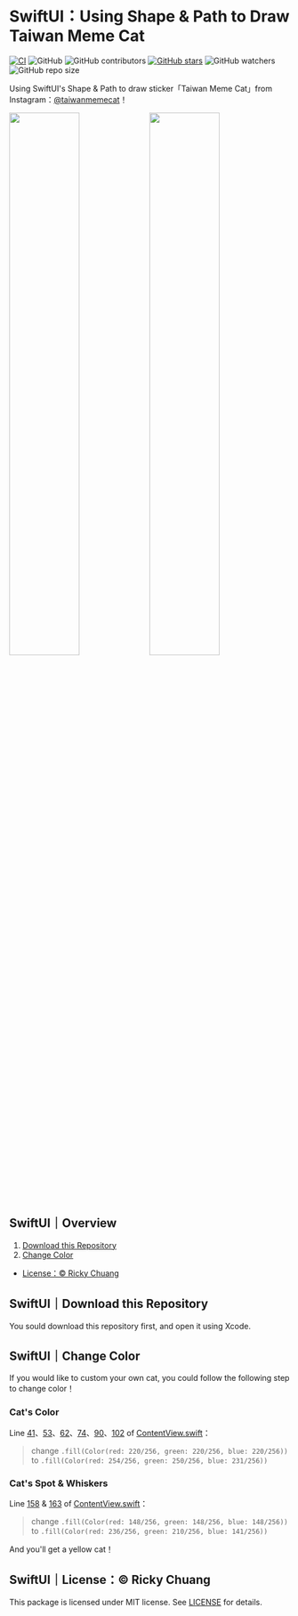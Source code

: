 # SwiftUI：Using Shape & Path to Draw Taiwan Meme Cat

[![CI](https://github.com/5j54d93/SwiftUI-Taiwanmemecat/actions/workflows/blank.yml/badge.svg)](https://github.com/5j54d93/SwiftUI-Taiwanmemecat/actions/workflows/blank.yml)
![GitHub](https://img.shields.io/github/license/5j54d93/SwiftUI-Taiwanmemecat)
![GitHub contributors](https://img.shields.io/github/contributors/5j54d93/SwiftUI-Taiwanmemecat)
[![GitHub stars](https://img.shields.io/github/stars/5j54d93/SwiftUI-Taiwanmemecat)](https://github.com/5j54d93/SwiftUI-Taiwanmemecat/stargazers)
![GitHub watchers](https://img.shields.io/github/watchers/5j54d93/SwiftUI-Taiwanmemecat)
![GitHub repo size](https://img.shields.io/github/repo-size/5j54d93/SwiftUI-Taiwanmemecat)

Using SwiftUI's Shape & Path to draw sticker「Taiwan Meme Cat」from Instagram：[@taiwanmemecat](https://www.instagram.com/taiwanmemecat)！

<img src="https://github.com/5j54d93/SwiftUI-Taiwanmemecat/blob/main/Photo/taiwanmemecat：Origin.png" width='50%' height='50%'/><img src="https://github.com/5j54d93/SwiftUI-Taiwanmemecat/blob/main/Photo/taiwanmemecat：special.png" width='50%' height='50%'/>

## SwiftUI｜Overview

1. [Download this Repository](https://github.com/5j54d93/SwiftUI-Taiwanmemecat#swiftuidownload-this-repository)
2. [Change Color](https://github.com/5j54d93/SwiftUI-Taiwanmemecat#swiftuichange-color)
- [License：© Ricky Chuang](https://github.com/5j54d93/SwiftUI-Taiwanmemecat#swiftuilicense-ricky-chuang)

## SwiftUI｜Download this Repository

You sould download this repository first, and open it using Xcode.

## SwiftUI｜Change Color

If you would like to custom your own cat, you could follow the following step to change color！

### Cat's Color

Line [41](https://github.com/5j54d93/SwiftUI-Taiwanmemecat/blob/b7d78dddb661f06acf87f3ec3813f61210bc1ad7/TaiwanMemeCat/ContentView.swift#L41)、[53](https://github.com/5j54d93/SwiftUI-Taiwanmemecat/blob/b7d78dddb661f06acf87f3ec3813f61210bc1ad7/TaiwanMemeCat/ContentView.swift#L53)、[62](https://github.com/5j54d93/SwiftUI-Taiwanmemecat/blob/b7d78dddb661f06acf87f3ec3813f61210bc1ad7/TaiwanMemeCat/ContentView.swift#L62)、[74](https://github.com/5j54d93/SwiftUI-Taiwanmemecat/blob/b7d78dddb661f06acf87f3ec3813f61210bc1ad7/TaiwanMemeCat/ContentView.swift#L74)、[90](https://github.com/5j54d93/SwiftUI-Taiwanmemecat/blob/b7d78dddb661f06acf87f3ec3813f61210bc1ad7/TaiwanMemeCat/ContentView.swift#L90)、[102](https://github.com/5j54d93/SwiftUI-Taiwanmemecat/blob/b7d78dddb661f06acf87f3ec3813f61210bc1ad7/TaiwanMemeCat/ContentView.swift#L102) of [ContentView.swift](https://github.com/5j54d93/SwiftUI-Taiwanmemecat/blob/main/TaiwanMemeCat/ContentView.swift)：

> change `.fill(Color(red: 220/256, green: 220/256, blue: 220/256))`  
> to `.fill(Color(red: 254/256, green: 250/256, blue: 231/256))`

### Cat's Spot & Whiskers

Line [158](https://github.com/5j54d93/SwiftUI-Taiwanmemecat/blob/b7d78dddb661f06acf87f3ec3813f61210bc1ad7/TaiwanMemeCat/ContentView.swift#L158) & [163](https://github.com/5j54d93/SwiftUI-Taiwanmemecat/blob/b7d78dddb661f06acf87f3ec3813f61210bc1ad7/TaiwanMemeCat/ContentView.swift#L163) of [ContentView.swift](https://github.com/5j54d93/SwiftUI-Taiwanmemecat/blob/main/TaiwanMemeCat/ContentView.swift)：

> change `.fill(Color(red: 148/256, green: 148/256, blue: 148/256))`  
> to `.fill(Color(red: 236/256, green: 210/256, blue: 141/256))`

And you'll get a yellow cat！

## SwiftUI｜License：© Ricky Chuang

This package is licensed under MIT license. See [LICENSE](https://github.com/5j54d93/SwiftUI-Taiwanmemecat/blob/main/LICENSE) for details.
